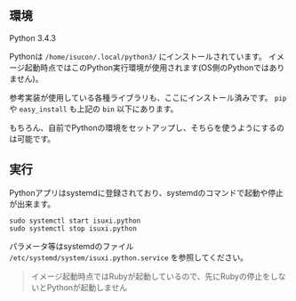 ## 環境

Python 3.4.3

Pythonは `/home/isucon/.local/python3/` にインストールされています。
イメージ起動時点ではこのPython実行環境が使用されます(OS側のPythonではありません)。

参考実装が使用している各種ライブラリも、ここにインストール済みです。
`pip` や `easy_install` も上記の `bin` 以下にあります。

もちろん、自前でPythonの環境をセットアップし、そちらを使うようにするのは可能です。


## 実行

Pythonアプリはsystemdに登録されており、systemdのコマンドで起動や停止が出来ます。

```
sudo systemctl start isuxi.python
sudo systemctl stop isuxi.python
```

パラメータ等はsystemdのファイル `/etc/systemd/system/isuxi.python.service` を参照してください。

> イメージ起動時点ではRubyが起動しているので、先にRubyの停止をしないとPythonが起動しません
